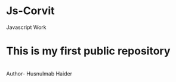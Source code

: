 # Js-Corvit
Javascript Work
<br>
<h1>This is my first public repository</h1>
<br>
Author- Husnulmab Haider
